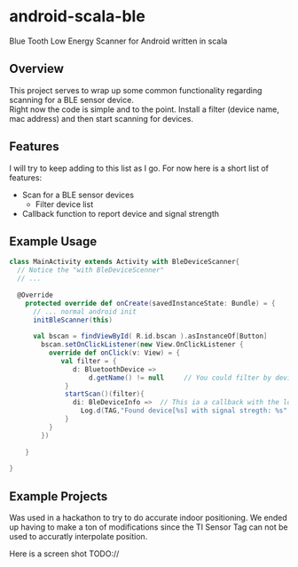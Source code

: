 android-scala-ble
=================

Blue Tooth Low Energy Scanner for Android written in scala


## Overview

This project serves to wrap up some common functionality regarding scanning for a BLE sensor device.  
Right now the code is simple and to the point.  Install a filter (device name, mac address) and then start 
scanning for devices. 

## Features

I will try to keep adding to this list as I go.  For now here is a short list of features:

* Scan for a BLE sensor devices
  * Filter device list
* Callback function to report device and signal strength


## Example Usage

```scala
class MainActivity extends Activity with BleDeviceScanner{
  // Notice the "with BleDeviceScenner"
  // ...
  
  @Override
	protected override def onCreate(savedInstanceState: Bundle) = {
	  // ... normal android init
	  initBleScanner(this)
	  
	  val bscan = findViewById( R.id.bscan ).asInstanceOf[Button]
		bscan.setOnClickListener(new View.OnClickListener {
		  override def onClick(v: View) = {		    
		     val filter = {
		        d: BluetoothDevice =>
					d.getName() != null		// You could filter by device name or address here..  									
		      }
		      startScan()(filter){
		        di: BleDeviceInfo =>  // This ia a callback with the located device 
		          Log.d(TAG,"Found device[%s] with signal stregth: %s".format(di.getBluetoothDevice.getAddress, di.getRssi) )
		      } 		    
		  }
		})
		
	}
	  
}
```

## Example Projects
Was used in a hackathon to try to do accurate indoor positioning.  We ended up having to make a ton of modifications since the TI Sensor Tag can not be used to accuratly interpolate position.

Here is a screen shot
TODO://



